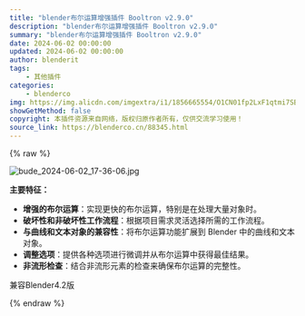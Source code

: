 ```yaml
---
title: "blender布尔运算增强插件 Booltron v2.9.0"
description: "blender布尔运算增强插件 Booltron v2.9.0"
summary: "blender布尔运算增强插件 Booltron v2.9.0"
date: 2024-06-02 00:00:00
updated: 2024-06-02 00:00:00
author: blenderit
tags: 
    - 其他插件
categories:
    - blenderco
img: https://img.alicdn.com/imgextra/i1/1856665554/O1CN01fp2LxF1qtmi7SBQhI_!!1856665554.jpg
showGetMethod: false
copyright: 本插件资源来自网络，版权归原作者所有，仅供交流学习使用！
source_link: https://blenderco.cn/88345.html
---
```


{% raw %}
<p><img src="https://img.alicdn.com/imgextra/i1/1856665554/O1CN01fp2LxF1qtmi7SBQhI_!!1856665554.jpg" alt="bude_2024-06-02_17-36-06.jpg"></p><p><strong>主要特征：</strong></p><ul>
<li><strong>增强的布尔运算</strong>：实现更快的布尔运算，特别是在处理大量对象时。</li>
<li><strong>破坏性和非破坏性工作流程</strong>：根据项目需求灵活选择所需的工作流程。</li>
<li><strong>与曲线和文本对象的兼容性</strong>：将布尔运算功能扩展到 Blender 中的曲线和文本对象。</li>
<li><strong>调整选项</strong>：提供各种选项进行微调并从布尔运算中获得最佳结果。</li>
<li><strong>非流形检查</strong>：结合非流形元素的检查来确保布尔运算的完整性。</li>
</ul><p>兼容Blender4.2版</p>
<div style="display: none">blenderco</div>
{% endraw %}